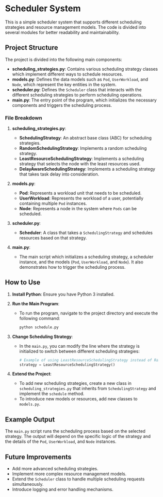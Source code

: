 # Scheduler System

This is a simple scheduler system that supports different scheduling strategies and resource management models. The code is divided into several modules for better readability and maintainability.

## Project Structure

The project is divided into the following main components:

- **scheduling_strategies.py**: Contains various scheduling strategy classes which implement different ways to schedule resources.
- **models.py**: Defines the data models such as `Pod`, `UserWorkload`, and `Node`, which represent the key entities in the system.
- **scheduler.py**: Defines the `Scheduler` class that interacts with the different scheduling strategies to perform scheduling operations.
- **main.py**: The entry point of the program, which initializes the necessary components and triggers the scheduling process.

### File Breakdown

1. **scheduling_strategies.py**:
   - **SchedulingStrategy**: An abstract base class (ABC) for scheduling strategies.
   - **RandomSchedulingStrategy**: Implements a random scheduling strategy.
   - **LeastResourceSchedulingStrategy**: Implements a scheduling strategy that selects the node with the least resources used.
   - **DelayAwareSchedulingStrategy**: Implements a scheduling strategy that takes task delay into consideration.

2. **models.py**:
   - **Pod**: Represents a workload unit that needs to be scheduled.
   - **UserWorkload**: Represents the workload of a user, potentially containing multiple `Pod` instances.
   - **Node**: Represents a node in the system where `Pods` can be scheduled.

3. **scheduler.py**:
   - **Scheduler**: A class that takes a `SchedulingStrategy` and schedules resources based on that strategy.

4. **main.py**:
   - The main script which initializes a scheduling strategy, a scheduler instance, and the models (`Pod`, `UserWorkload`, and `Node`). It also demonstrates how to trigger the scheduling process.

## How to Use

1. **Install Python**: Ensure you have Python 3 installed.

2. **Run the Main Program**:
   - To run the program, navigate to the project directory and execute the following command:
     ```bash
     python schedule.py
     ```

3. **Change Scheduling Strategy**:
   - In the `main.py`, you can modify the line where the strategy is initialized to switch between different scheduling strategies:
     ```python
     # Example of using LeastResourceSchedulingStrategy instead of RandomSchedulingStrategy
     strategy = LeastResourceSchedulingStrategy()
     ```

4. **Extend the Project**:
   - To add new scheduling strategies, create a new class in `scheduling_strategies.py` that inherits from `SchedulingStrategy` and implement the `schedule` method.
   - To introduce new models or resources, add new classes to `models.py`.

## Example Output

The `main.py` script runs the scheduling process based on the selected strategy. The output will depend on the specific logic of the strategy and the details of the `Pod`, `UserWorkload`, and `Node` instances.

## Future Improvements

- Add more advanced scheduling strategies.
- Implement more complex resource management models.
- Extend the `Scheduler` class to handle multiple scheduling requests simultaneously.
- Introduce logging and error handling mechanisms.
